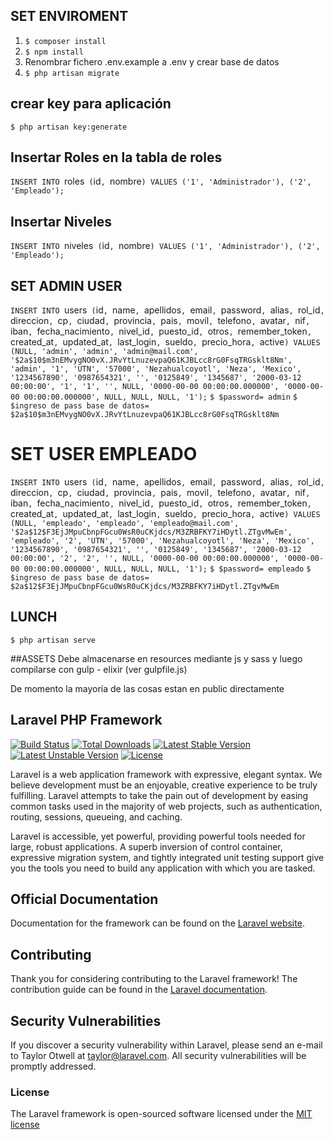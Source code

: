 ## SET ENVIROMENT

1. `$ composer install`
2. `$ npm install`
3. Renombrar fichero .env.example a .env y crear base de datos
4. `$ php artisan migrate`

## crear key para aplicación
`$ php artisan key:generate`

## Insertar Roles en la tabla de roles
`INSERT INTO `roles` (`id`, `nombre`) VALUES ('1', 'Administrador'), ('2', 'Empleado');`
## Insertar Niveles
`INSERT INTO `niveles` (`id`, `nombre`) VALUES ('1', 'Administrador'), ('2', 'Empleado');`



## SET ADMIN USER
`INSERT INTO `users` (`id`, `name`, `apellidos`, `email`, `password`, `alias`, `rol_id`, `direccion`, `cp`, `ciudad`, `provincia`, `pais`, `movil`, `telefono`, `avatar`, `nif`, `iban`, `fecha_nacimiento`, `nivel_id`, `puesto_id`, `otros`, `remember_token`, `created_at`, `updated_at`, `last_login`, `sueldo`, `precio_hora`, `active`) VALUES (NULL, 'admin', 'admin', 'admin@mail.com', '$2a$10$m3nEMvygNO0vX.JRvYtLnuzevpaQ61KJBLcc8rG0FsqTRGsklt8Nm', 'admin', '1', 'UTN', '57000', 'Nezahualcoyotl', 'Neza', 'Mexico', '1234567890', '0987654321', '', '0125849', '1345687', '2000-03-12 00:00:00', '1', '1', '', NULL, '0000-00-00 00:00:00.000000', '0000-00-00 00:00:00.000000', NULL, NULL, NULL, '1');`
`$ $password= admin`
`$ $ingreso de pass base de datos= $2a$10$m3nEMvygNO0vX.JRvYtLnuzevpaQ61KJBLcc8rG0FsqTRGsklt8Nm `
# SET USER EMPLEADO
`INSERT INTO `users` (`id`, `name`, `apellidos`, `email`, `password`, `alias`, `rol_id`, `direccion`, `cp`, `ciudad`, `provincia`, `pais`, `movil`, `telefono`, `avatar`, `nif`, `iban`, `fecha_nacimiento`, `nivel_id`, `puesto_id`, `otros`, `remember_token`, `created_at`, `updated_at`, `last_login`, `sueldo`, `precio_hora`, `active`) VALUES (NULL, 'empleado', 'empleado', 'empleado@mail.com', '$2a$12$F3EjJMpuCbnpFGcu0WsR0uCKjdcs/M3ZRBFKY7iHDytl.ZTgvMwEm', 'empleado', '2', 'UTN', '57000', 'Nezahualcoyotl', 'Neza', 'Mexico', '1234567890', '0987654321', '', '0125849', '1345687', '2000-03-12 00:00:00', '2', '2', '', NULL, '0000-00-00 00:00:00.000000', '0000-00-00 00:00:00.000000', NULL, NULL, NULL, '1');`
`$ $password= empleado`
`$ $ingreso de pass base de datos= $2a$12$F3EjJMpuCbnpFGcu0WsR0uCKjdcs/M3ZRBFKY7iHDytl.ZTgvMwEm `

## LUNCH
`$ php artisan serve`

##ASSETS
 Debe almacenarse en resources mediante js y sass y luego compilarse con gulp - elixir (ver gulpfile.js)

 De momento la mayoría de las cosas estan en public directamente


## Laravel PHP Framework

[![Build Status](https://travis-ci.org/laravel/framework.svg)](https://travis-ci.org/laravel/framework)
[![Total Downloads](https://poser.pugx.org/laravel/framework/d/total.svg)](https://packagist.org/packages/laravel/framework)
[![Latest Stable Version](https://poser.pugx.org/laravel/framework/v/stable.svg)](https://packagist.org/packages/laravel/framework)
[![Latest Unstable Version](https://poser.pugx.org/laravel/framework/v/unstable.svg)](https://packagist.org/packages/laravel/framework)
[![License](https://poser.pugx.org/laravel/framework/license.svg)](https://packagist.org/packages/laravel/framework)

Laravel is a web application framework with expressive, elegant syntax. We believe development must be an enjoyable, creative experience to be truly fulfilling. Laravel attempts to take the pain out of development by easing common tasks used in the majority of web projects, such as authentication, routing, sessions, queueing, and caching.

Laravel is accessible, yet powerful, providing powerful tools needed for large, robust applications. A superb inversion of control container, expressive migration system, and tightly integrated unit testing support give you the tools you need to build any application with which you are tasked.

## Official Documentation

Documentation for the framework can be found on the [Laravel website](http://laravel.com/docs).

## Contributing

Thank you for considering contributing to the Laravel framework! The contribution guide can be found in the [Laravel documentation](http://laravel.com/docs/contributions).

## Security Vulnerabilities

If you discover a security vulnerability within Laravel, please send an e-mail to Taylor Otwell at taylor@laravel.com. All security vulnerabilities will be promptly addressed.

### License

The Laravel framework is open-sourced software licensed under the [MIT license](http://opensource.org/licenses/MIT)
